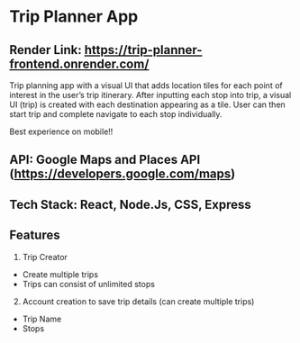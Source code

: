 # Trip Planner App

## Render Link: https://trip-planner-frontend.onrender.com/

Trip planning app with a visual UI that adds location tiles for each point of interest in the user’s trip itinerary. After inputting each stop into trip, a visual UI (trip) is created with each destination appearing as a tile. User can then start trip and complete navigate to each stop individually.

Best experience on mobile!!

## API: Google Maps and Places API (https://developers.google.com/maps)

## Tech Stack: React, Node.Js, CSS, Express

## Features

1. Trip Creator
  - Create multiple trips
  - Trips can consist of unlimited stops
2. Account creation to save trip details (can create multiple trips)
  - Trip Name
  - Stops
